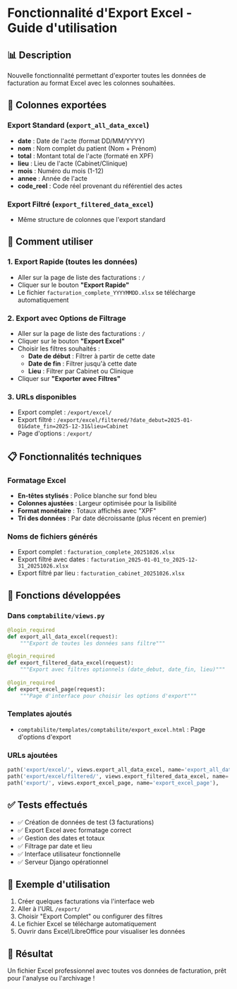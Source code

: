 # Fonctionnalité d'Export Excel - Guide d'utilisation

## 📊 Description
Nouvelle fonctionnalité permettant d'exporter toutes les données de facturation au format Excel avec les colonnes souhaitées.

## 🎯 Colonnes exportées

### Export Standard (`export_all_data_excel`)
- **date** : Date de l'acte (format DD/MM/YYYY)
- **nom** : Nom complet du patient (Nom + Prénom)  
- **total** : Montant total de l'acte (formaté en XPF)
- **lieu** : Lieu de l'acte (Cabinet/Clinique)
- **mois** : Numéro du mois (1-12)
- **annee** : Année de l'acte
- **code_reel** : Code réel provenant du référentiel des actes

### Export Filtré (`export_filtered_data_excel`)
- Même structure de colonnes que l'export standard

## 🚀 Comment utiliser

### 1. Export Rapide (toutes les données)
- Aller sur la page de liste des facturations : `/`
- Cliquer sur le bouton **"Export Rapide"**
- Le fichier `facturation_complete_YYYYMMDD.xlsx` se télécharge automatiquement

### 2. Export avec Options de Filtrage
- Aller sur la page de liste des facturations : `/`  
- Cliquer sur le bouton **"Export Excel"**
- Choisir les filtres souhaités :
  - **Date de début** : Filtrer à partir de cette date
  - **Date de fin** : Filtrer jusqu'à cette date  
  - **Lieu** : Filtrer par Cabinet ou Clinique
- Cliquer sur **"Exporter avec Filtres"**

### 3. URLs disponibles
- Export complet : `/export/excel/`
- Export filtré : `/export/excel/filtered/?date_debut=2025-01-01&date_fin=2025-12-31&lieu=Cabinet`
- Page d'options : `/export/`

## 📋 Fonctionnalités techniques

### Formatage Excel
- **En-têtes stylisés** : Police blanche sur fond bleu
- **Colonnes ajustées** : Largeur optimisée pour la lisibilité
- **Format monétaire** : Totaux affichés avec "XPF"
- **Tri des données** : Par date décroissante (plus récent en premier)

### Noms de fichiers générés
- Export complet : `facturation_complete_20251026.xlsx`
- Export filtré avec dates : `facturation_2025-01-01_to_2025-12-31_20251026.xlsx`
- Export filtré par lieu : `facturation_cabinet_20251026.xlsx`

## 🔧 Fonctions développées

### Dans `comptabilite/views.py`
```python
@login_required
def export_all_data_excel(request):
    """Export de toutes les données sans filtre"""
    
@login_required  
def export_filtered_data_excel(request):
    """Export avec filtres optionnels (date_debut, date_fin, lieu)"""
    
@login_required
def export_excel_page(request):
    """Page d'interface pour choisir les options d'export"""
```

### Templates ajoutés
- `comptabilite/templates/comptabilite/export_excel.html` : Page d'options d'export

### URLs ajoutées
```python
path('export/excel/', views.export_all_data_excel, name='export_all_data_excel'),
path('export/excel/filtered/', views.export_filtered_data_excel, name='export_filtered_data_excel'), 
path('export/', views.export_excel_page, name='export_excel_page'),
```

## ✅ Tests effectués
- ✅ Création de données de test (3 facturations)
- ✅ Export Excel avec formatage correct
- ✅ Gestion des dates et totaux
- ✅ Filtrage par date et lieu
- ✅ Interface utilisateur fonctionnelle
- ✅ Serveur Django opérationnel

## 📝 Exemple d'utilisation
1. Créer quelques facturations via l'interface web
2. Aller à l'URL `/export/` 
3. Choisir "Export Complet" ou configurer des filtres
4. Le fichier Excel se télécharge automatiquement
5. Ouvrir dans Excel/LibreOffice pour visualiser les données

## 🎉 Résultat
Un fichier Excel professionnel avec toutes vos données de facturation, prêt pour l'analyse ou l'archivage !
